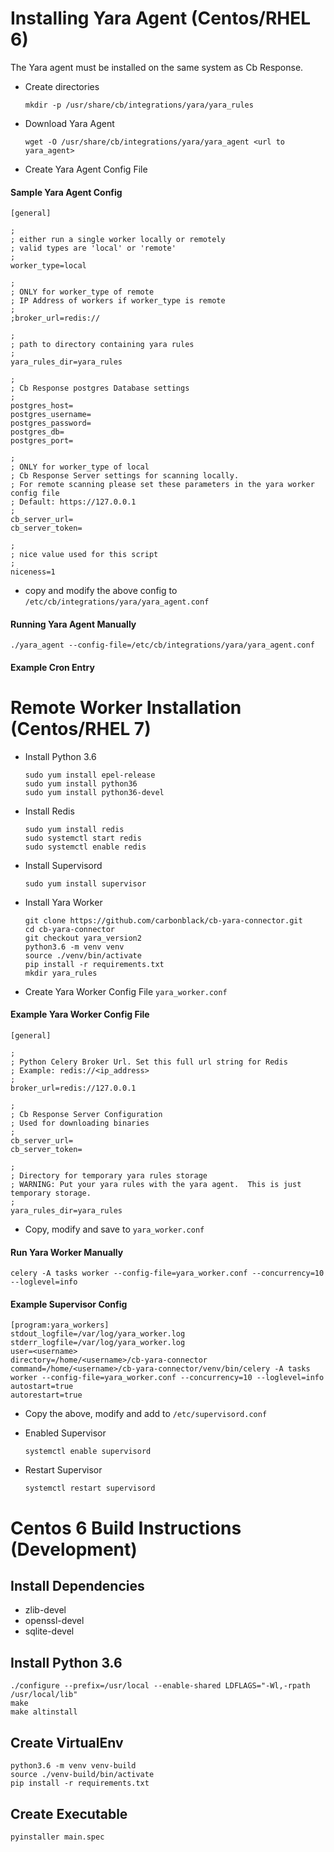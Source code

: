 # Installing Yara Agent (Centos/RHEL 6)

The Yara agent must be installed on the same system as Cb Response.

* Create directories

	```
	mkdir -p /usr/share/cb/integrations/yara/yara_rules
	```
	
* Download Yara Agent

	```
	wget -O /usr/share/cb/integrations/yara/yara_agent <url to yara_agent>
	```
	
* Create Yara Agent Config File


#### Sample Yara Agent Config

	[general]

	;
	; either run a single worker locally or remotely
	; valid types are 'local' or 'remote'
	;
	worker_type=local
	
	;
	; ONLY for worker_type of remote
	; IP Address of workers if worker_type is remote
	;
	;broker_url=redis://
	
	;
	; path to directory containing yara rules
	;
	yara_rules_dir=yara_rules
	
	;
	; Cb Response postgres Database settings
	;
	postgres_host=
	postgres_username=
	postgres_password=
	postgres_db=
	postgres_port=
	
	;
	; ONLY for worker_type of local
	; Cb Response Server settings for scanning locally.
	; For remote scanning please set these parameters in the yara worker config file
	; Default: https://127.0.0.1
	;
	cb_server_url=
	cb_server_token=
	
	;
	; nice value used for this script
	;
	niceness=1

	
* copy and modify the above config to `/etc/cb/integrations/yara/yara_agent.conf`

#### Running Yara Agent Manually

	./yara_agent --config-file=/etc/cb/integrations/yara/yara_agent.conf

#### Example Cron Entry

# Remote Worker Installation (Centos/RHEL 7)

* Install Python 3.6

	```
	sudo yum install epel-release
	sudo yum install python36
	sudo yum install python36-devel
	```
	
* Install Redis
	
	```
	sudo yum install redis
	sudo systemctl start redis
	sudo systemctl enable redis
	```
	
	
* Install Supervisord

	```
	sudo yum install supervisor
	```
	
* Install Yara Worker

	```
	git clone https://github.com/carbonblack/cb-yara-connector.git
	cd cb-yara-connector
	git checkout yara_version2
	python3.6 -m venv venv
	source ./venv/bin/activate
	pip install -r requirements.txt
	mkdir yara_rules
	```
	
	
* Create Yara Worker Config File `yara_worker.conf`

#### Example Yara Worker Config File

	[general]

	;
	; Python Celery Broker Url. Set this full url string for Redis
	; Example: redis://<ip_address>
	;
	broker_url=redis://127.0.0.1
	
	;
	; Cb Response Server Configuration
	; Used for downloading binaries
	;
	cb_server_url=
	cb_server_token=
	
	;
	; Directory for temporary yara rules storage
	; WARNING: Put your yara rules with the yara agent.  This is just temporary storage.
	;
	yara_rules_dir=yara_rules
	
* Copy, modify and save to `yara_worker.conf`
	
#### Run Yara Worker Manually

	celery -A tasks worker --config-file=yara_worker.conf --concurrency=10 --loglevel=info
	
#### Example Supervisor Config

	[program:yara_workers]
	stdout_logfile=/var/log/yara_worker.log
	stderr_logfile=/var/log/yara_worker.log
	user=<username>
	directory=/home/<username>/cb-yara-connector
	command=/home/<username>/cb-yara-connector/venv/bin/celery -A tasks worker --config-file=yara_worker.conf --concurrency=10 --loglevel=info
	autostart=true
	autorestart=true
	
* Copy the above, modify and add to `/etc/supervisord.conf`

* Enabled Supervisor

	```
	systemctl enable supervisord
	```
	
* Restart Supervisor

	```
	systemctl restart supervisord
	```
	

# Centos 6 Build Instructions (Development)

## Install Dependencies

* zlib-devel
* openssl-devel
* sqlite-devel

## Install Python 3.6

	
	./configure --prefix=/usr/local --enable-shared LDFLAGS="-Wl,-rpath /usr/local/lib"
	make
	make altinstall


## Create VirtualEnv


	python3.6 -m venv venv-build
	source ./venv-build/bin/activate
	pip install -r requirements.txt


## Create Executable


	pyinstaller main.spec
